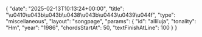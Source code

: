{
    "date": "2025-02-13T10:13:24+00:00",
    "title": "\u0410\u043b\u043b\u0438\u043b\u0443\u0439\u044f",
    "type": "miscellaneous",
    "layout": "songpage",
    "params": {
        "id": "alliluja",
        "tonality": "Hm",
        "year": "1986",
        "chordsStartAt": 50,
        "textFinishAtLine": 100
    }
}